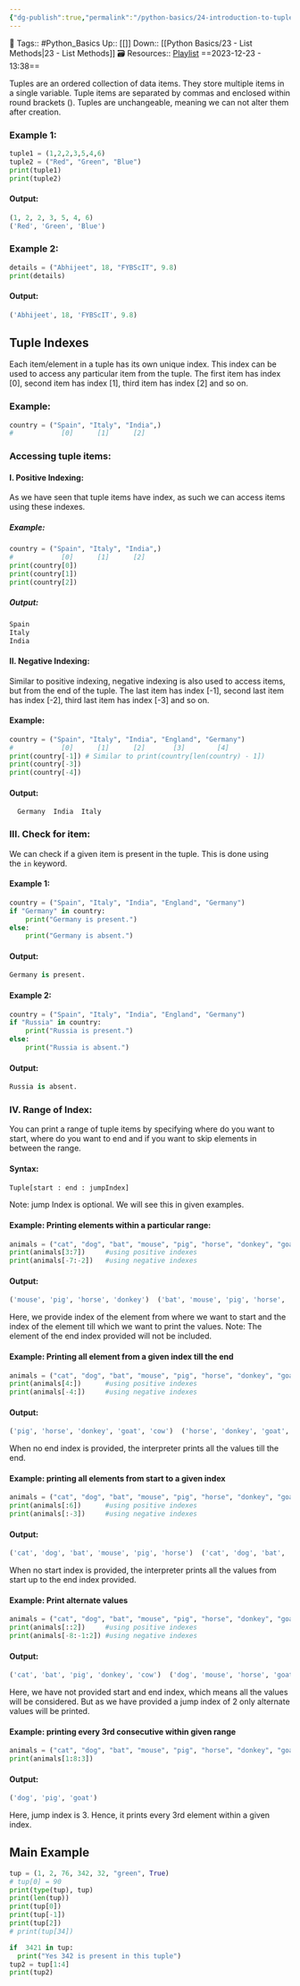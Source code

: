 ```yaml
---
{"dg-publish":true,"permalink":"/python-basics/24-introduction-to-tuples/","dgPassFrontmatter":true,"noteIcon":"1","created":"2023-12-23T13:38:15.702+05:30","updated":"2023-12-23T14:13:39.461+05:30"}
---
```


🧶 Tags:: #Python_Basics 
Up:: [[]]
Down:: [[Python Basics/23 - List Methods\|23 - List Methods]]
🗃 Resources:: [Playlist](https://www.youtube.com/playlist?list=PLu0W_9lII9agwh1XjRt242xIpHhPT2llg)
==2023-12-23 - 13:38==

Tuples are an ordered collection of data items. They store multiple items in a single variable. Tuple items are separated by commas and enclosed within round brackets (). Tuples are unchangeable, meaning we can not alter them after creation.

### Example 1:
```python
tuple1 = (1,2,2,3,5,4,6)
tuple2 = ("Red", "Green", "Blue")
print(tuple1)
print(tuple2)
```

#### Output:
```python
(1, 2, 2, 3, 5, 4, 6)
('Red', 'Green', 'Blue')
```

### Example 2:
```python
details = ("Abhijeet", 18, "FYBScIT", 9.8)
print(details)
```

#### Output:
```python
('Abhijeet', 18, 'FYBScIT', 9.8)
```

## Tuple Indexes

Each item/element in a tuple has its own unique index. This index can be used to access any particular item from the tuple. The first item has index [0], second item has index [1], third item has index [2] and so on.

### Example:
```python
country = ("Spain", "Italy", "India",)
#            [0]      [1]      [2]
```

### Accessing tuple items:

#### I. Positive Indexing:
As we have seen that tuple items have index, as such we can access items using these indexes.

##### Example:
```python
country = ("Spain", "Italy", "India",)
#            [0]      [1]      [2]
print(country[0])
print(country[1])
print(country[2])
```

##### Output:
```python
Spain
Italy
India
```

#### II. Negative Indexing:
Similar to positive indexing, negative indexing is also used to access items, but from the end of the tuple. The last item has index [-1], second last item has index [-2], third last item has index [-3] and so on.

#### Example:
```python
country = ("Spain", "Italy", "India", "England", "Germany")
#            [0]      [1]      [2]       [3]        [4]
print(country[-1]) # Similar to print(country[len(country) - 1])
print(country[-3])
print(country[-4])
```

#### Output:
`   Germany  India  Italy   `

### III. Check for item:
We can check if a given item is present in the tuple. This is done using the `in` keyword.

#### Example 1:
```python
country = ("Spain", "Italy", "India", "England", "Germany")
if "Germany" in country:
	print("Germany is present.")
else:
	print("Germany is absent.")
```

#### Output:
```python
Germany is present.
```

#### Example 2:
```python
country = ("Spain", "Italy", "India", "England", "Germany")
if "Russia" in country:
	print("Russia is present.")
else:
	print("Russia is absent.")
```

#### Output:
```python
Russia is absent.
```

### IV. Range of Index:
You can print a range of tuple items by specifying where do you want to start, where do you want to end and if you want to skip elements in between the range.

#### Syntax:
```python
Tuple[start : end : jumpIndex]
```

Note: jump Index is optional. We will see this in given examples.

#### Example: Printing elements within a particular range:
```python
animals = ("cat", "dog", "bat", "mouse", "pig", "horse", "donkey", "goat", "cow") 
print(animals[3:7])     #using positive indexes
print(animals[-7:-2])   #using negative indexes
```

#### Output:
```python
('mouse', 'pig', 'horse', 'donkey')  ('bat', 'mouse', 'pig', 'horse', 'donkey')
```

Here, we provide index of the element from where we want to start and the index of the element till which we want to print the values. Note: The element of the end index provided will not be included.

#### Example: Printing all element from a given index till the end
```python
animals = ("cat", "dog", "bat", "mouse", "pig", "horse", "donkey", "goat", "cow") 
print(animals[4:])      #using positive indexes
print(animals[-4:])     #using negative indexes
```

#### Output:
```python
('pig', 'horse', 'donkey', 'goat', 'cow')  ('horse', 'donkey', 'goat', 'cow')
```

When no end index is provided, the interpreter prints all the values till the end.

#### Example: printing all elements from start to a given index
```python
animals = ("cat", "dog", "bat", "mouse", "pig", "horse", "donkey", "goat", "cow") 
print(animals[:6])      #using positive indexes
print(animals[:-3])     #using negative indexes
```

#### Output:
```python
('cat', 'dog', 'bat', 'mouse', 'pig', 'horse')  ('cat', 'dog', 'bat', 'mouse', 'pig', 'horse')
```

When no start index is provided, the interpreter prints all the values from start up to the end index provided.

#### Example: Print alternate values
```python
animals = ("cat", "dog", "bat", "mouse", "pig", "horse", "donkey", "goat", "cow")
print(animals[::2])     #using positive indexes
print(animals[-8:-1:2]) #using negative indexes
```

#### Output:
```python
('cat', 'bat', 'pig', 'donkey', 'cow')  ('dog', 'mouse', 'horse', 'goat')
```

Here, we have not provided start and end index, which means all the values will be considered. But as we have provided a jump index of 2 only alternate values will be printed.

#### Example: printing every 3rd consecutive within given range
```python
animals = ("cat", "dog", "bat", "mouse", "pig", "horse", "donkey", "goat", "cow")
print(animals[1:8:3])
```

#### Output:
```python
('dog', 'pig', 'goat')
```

Here, jump index is 3. Hence, it prints every 3rd element within a given index.

## Main Example
```python
tup = (1, 2, 76, 342, 32, "green", True)
# tup[0] = 90
print(type(tup), tup)
print(len(tup))
print(tup[0])
print(tup[-1])
print(tup[2])
# print(tup[34])

if  3421 in tup:
  print("Yes 342 is present in this tuple")
tup2 = tup[1:4]
print(tup2)
```